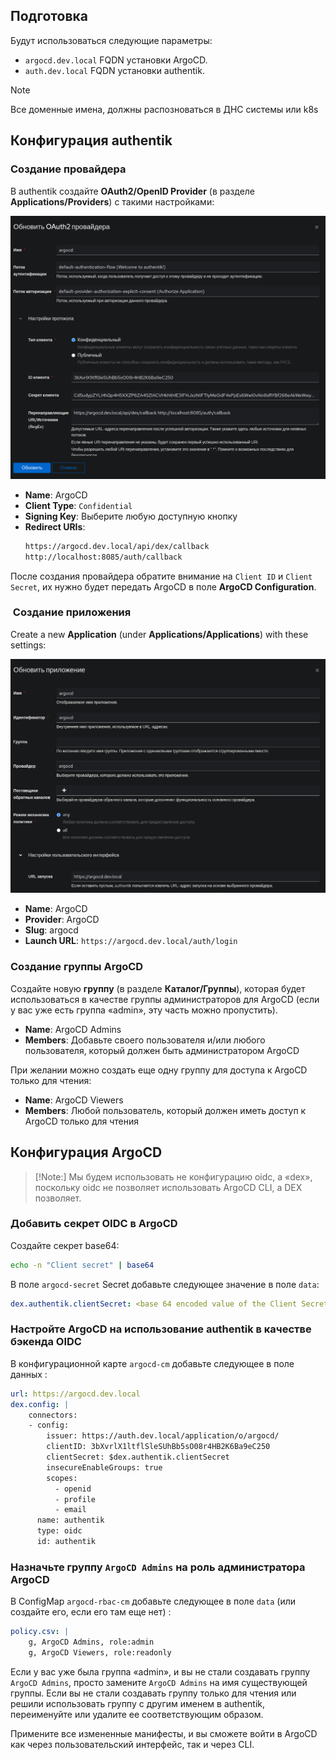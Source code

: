 ## **Подготовка**

Будут использоваться следующие параметры:

- `argocd.dev.local` FQDN установки ArgoCD.
- `auth.dev.local` FQDN установки authentik.

>[!Note]
> Все доменные имена, должны распозноваться в ДНС системы или k8s

## **Конфигурация authentik**

### Создание провайдера

В authentik создайте **OAuth2/OpenID Provider** (в разделе **Applications/Providers**) с такими настройками:

![](assets/provider.png)

- **Name**: ArgoCD
- **Client Type**: `Confidential`
- **Signing Key**: Выберите любую доступную кнопку
- **Redirect URIs**:
	```bash
	https://argocd.dev.local/api/dex/callback
	http://localhost:8085/auth/callback
	```
	
После создания провайдера обратите внимание на `Client ID` и `Client Secret`, их нужно будет передать ArgoCD в поле **ArgoCD Configuration**.

###  Создание приложения

Create a new **Application** (under **Applications/Applications**) with these settings:

![](assets/application.png)

- **Name**: ArgoCD
- **Provider**: ArgoCD
- **Slug**: argocd
- **Launch URL**: `https://argocd.dev.local/auth/login`

### Создание группы ArgoCD

Создайте новую **группу** (в разделе **Каталог/Группы**), которая будет использоваться в качестве группы администраторов для ArgoCD (если у вас уже есть группа «admin», эту часть можно пропустить).

- **Name**: ArgoCD Admins
- **Members**: Добавьте своего пользователя и/или любого пользователя, который должен быть администратором ArgoCD

При желании можно создать еще одну группу для доступа к ArgoCD только для чтения:

- **Name**: ArgoCD Viewers
- **Members**: Любой пользователь, который должен иметь доступ к ArgoCD только для чтения

## **Конфигурация ArgoCD**

>[!Note:]
>Мы будем использовать не конфигурацию oidc, а «dex», поскольку oidc не позволяет использовать ArgoCD CLI, а DEX позволяет.

### Добавить секрет OIDC в ArgoCD

Создайте секрет base64:

```bash
echo -n "Client secret" | base64
```

В поле `argocd-secret` Secret добавьте следующее значение в поле `data`:

```yaml
dex.authentik.clientSecret: <base 64 encoded value of the Client Secret>
```

### Настройте ArgoCD на использование authentik в качестве бэкенда OIDC

В конфигурационной карте `argocd-cm` добавьте следующее в поле данных :

```yaml
url: https://argocd.dev.local
dex.config: |
    connectors:
    - config:
        issuer: https://auth.dev.local/application/o/argocd/
        clientID: 3bXvrlX1ltflSleSUhBb5sO08r4HB2K6Ba9eC250
        clientSecret: $dex.authentik.clientSecret
        insecureEnableGroups: true
        scopes:
          - openid
          - profile
          - email
      name: authentik
      type: oidc
      id: authentik

```

### Назначьте группу `ArgoCD Admins` на роль администратора ArgoCD

В ConfigMap `argocd-rbac-cm` добавьте следующее в поле `data` (или создайте его, если его там еще нет) :

```yaml
policy.csv: |
    g, ArgoCD Admins, role:admin
    g, ArgoCD Viewers, role:readonly
```

Если у вас уже была группа «admin», и вы не стали создавать группу `ArgoCD Admins`, просто замените `ArgoCD Admins` на имя существующей группы. Если вы не стали создавать группу только для чтения или решили использовать группу с другим именем в authentik, переименуйте или удалите ее соответствующим образом.

Примените все измененные манифесты, и вы сможете войти в ArgoCD как через пользовательский интерфейс, так и через CLI.